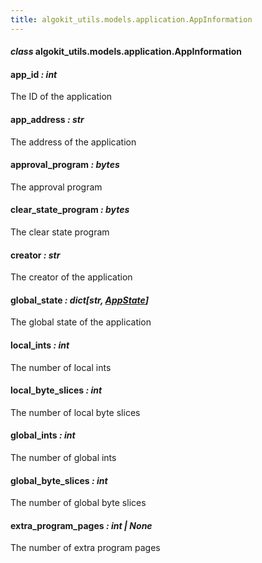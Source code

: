 ```yaml
---
title: algokit_utils.models.application.AppInformation
---
```


#### _class_ algokit_utils.models.application.AppInformation

#### app_id _: int_

The ID of the application

#### app_address _: str_

The address of the application

#### approval_program _: bytes_

The approval program

#### clear_state_program _: bytes_

The clear state program

#### creator _: str_

The creator of the application

#### global_state _: dict[str, [AppState](#algokit_utils.models.application.AppState)]_

The global state of the application

#### local_ints _: int_

The number of local ints

#### local_byte_slices _: int_

The number of local byte slices

#### global_ints _: int_

The number of global ints

#### global_byte_slices _: int_

The number of global byte slices

#### extra_program_pages _: int | None_

The number of extra program pages
